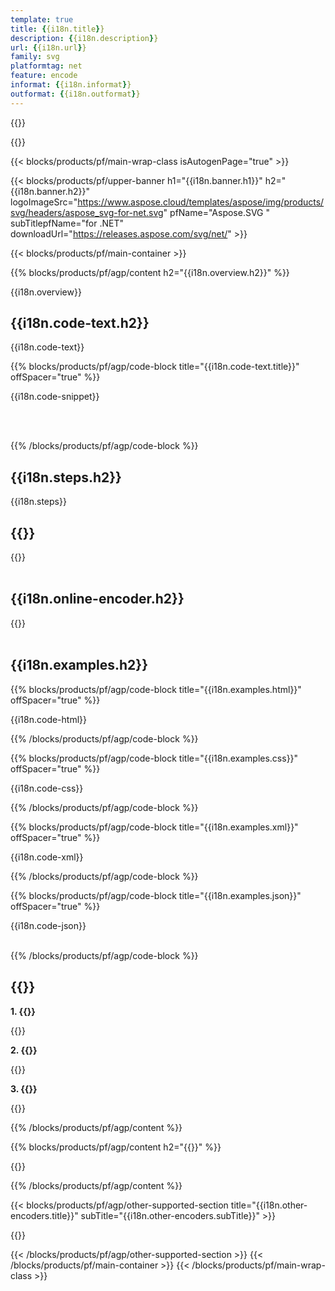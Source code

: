 ```yaml
---
template: true
title: {{i18n.title}}
description: {{i18n.description}}
url: {{i18n.url}}
family: svg
platformtag: net
feature: encode
informat: {{i18n.informat}}
outformat: {{i18n.outformat}}
---
```


{{<meta path="/{{lang}}/meta/encoder/default.md" section="{{env.howto}}">}}

{{<meta path="/{{lang}}/meta/encoder/default.md" section="faq">}}

{{< blocks/products/pf/main-wrap-class isAutogenPage="true" >}}

{{< blocks/products/pf/upper-banner h1="{{i18n.banner.h1}}" h2="{{i18n.banner.h2}}" logoImageSrc="https://www.aspose.cloud/templates/aspose/img/products/svg/headers/aspose_svg-for-net.svg" pfName="Aspose.SVG " subTitlepfName="for .NET" downloadUrl="https://releases.aspose.com/svg/net/" >}}

{{< blocks/products/pf/main-container >}}

{{% blocks/products/pf/agp/content h2="{{i18n.overview.h2}}" %}}

{{i18n.overview}}
<br>

<h2>{{i18n.code-text.h2}}</h2>

{{i18n.code-text}}<br>

{{% blocks/products/pf/agp/code-block title="{{i18n.code-text.title}}" offSpacer="true" %}}

{{i18n.code-snippet}} 

<p></p><br><br>

{{% /blocks/products/pf/agp/code-block %}}

<h2>{{i18n.steps.h2}}</h2>

{{i18n.steps}}
<br>

<h2>{{<import path="/{{lang}}/partials/_content.md" section="encode-uri.h2">}}</h2>

{{<import path="/{{lang}}/partials/_content.md" section="encode-uri">}}
<br><br>

<h2>{{i18n.online-encoder.h2}}</h2>

{{<import path="/{{lang}}/partials/_content.md" section="encode-online">}}
<br><br>

<h2>{{i18n.examples.h2}}</h2>

{{% blocks/products/pf/agp/code-block title="{{i18n.examples.html}}" offSpacer="true" %}}

{{i18n.code-html}}

{{% /blocks/products/pf/agp/code-block %}}

{{% blocks/products/pf/agp/code-block title="{{i18n.examples.css}}" offSpacer="true" %}}

{{i18n.code-css}}

{{% /blocks/products/pf/agp/code-block %}}

{{% blocks/products/pf/agp/code-block title="{{i18n.examples.xml}}" offSpacer="true" %}}

{{i18n.code-xml}}

{{% /blocks/products/pf/agp/code-block %}}

{{% blocks/products/pf/agp/code-block title="{{i18n.examples.json}}" offSpacer="true" %}}

{{i18n.code-json}}
<br><br>

{{% /blocks/products/pf/agp/code-block %}}

<h2>{{<import path="/{{lang}}/partials/_faq.md" section="faq-encoder.h2">}}</h2>

<b>1. {{<import path="/{{lang}}/partials/_faq.md" section="faq-encoder.Q1">}}</b>

{{<import path="/{{lang}}/partials/_faq.md" section="faq-encoder.A1">}}

<b>2. {{<import path="/{{lang}}/partials/_faq.md" section="faq-encoder.Q2">}}</b>

{{<import path="/{{lang}}/partials/_faq.md" section="faq-encoder.A2">}}

<b>3. {{<import path="/{{lang}}/partials/_faq.md" section="faq-encoder.Q3">}}</b>

{{<import path="/{{lang}}/partials/_faq.md" section="faq-encoder.A3">}}

{{% /blocks/products/pf/agp/content %}}

{{% blocks/products/pf/agp/content h2="{{<import path="/{{lang}}/partials/_install.md" section="net.h2">}}" %}}

{{<import path="/{{lang}}/partials/_install.md" section="{{i18n.platformtag}}">}}

{{% /blocks/products/pf/agp/content %}}

{{< blocks/products/pf/agp/other-supported-section title="{{i18n.other-encoders.title}}" subTitle="{{i18n.other-encoders.subTitle}}" >}}

{{<import path="/{{lang}}/partials/_othersupported.md" section="{{i18n.feature}}">}}

{{< /blocks/products/pf/agp/other-supported-section >}}
{{< /blocks/products/pf/main-container >}}
{{< /blocks/products/pf/main-wrap-class >}}
